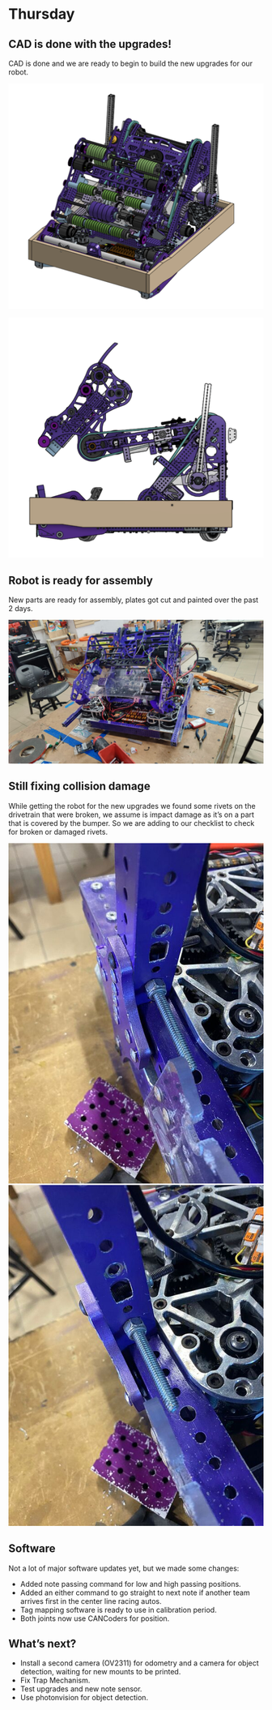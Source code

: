 # Thursday

## CAD is done with the upgrades!

CAD is done and we are ready to begin to build the new upgrades for our robot.

![Untitled](March-28/Untitled.png)

![Untitled](March-28/Untitled%201.png)

## Robot is ready for assembly

New parts are ready for assembly, plates got cut and painted over the past 2 days.

![WhatsApp Image 2024-03-28 at 1.04.51 PM.jpeg](March-28/WhatsApp_Image_2024-03-28_at_1.04.51_PM.jpeg)

## Still fixing collision damage

While getting the robot for the new upgrades we found some rivets on the drivetrain that were broken, we assume is impact damage as it’s on a part that is covered by the bumper. So we are adding to our checklist to check for broken or damaged rivets.

![Damage1](March-28/Damage1.jpeg)
![Damage2](March-28/Damage2.jpeg)

## Software

Not a lot of major software updates yet, but we made some changes:

-   Added note passing command for low and high passing positions.
-   Added an either command to go straight to next note if another team arrives first in the center line racing autos.
-   Tag mapping software is ready to use in calibration period.
-   Both joints now use CANCoders for position.

## What’s next?

-   Install a second camera (OV2311) for odometry and a camera for object detection, waiting for new mounts to be printed.
-   Fix Trap Mechanism.
-   Test upgrades and new note sensor.
-   Use photonvision for object detection.

